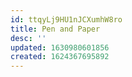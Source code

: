```yaml
---
id: ttqyLj9HU1nJCXumhW8ro
title: Pen and Paper
desc: ''
updated: 1630980601856
created: 1624367695892
---
```


